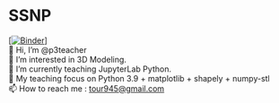 # SSNP
[[![Binder](https://mybinder.org/badge_logo.svg)](https://mybinder.org/v2/gh/p3teacher/SSNP/main)]<br>
👋 Hi, I’m @p3teacher<br>
👀 I’m interested in 3D Modeling.<br>
🌱 I’m currently teaching JupyterLab Python.<br>
🌱 My teaching focus on Python 3.9 + matplotlib + shapely + numpy-stl<br>
📫 How to reach me : tour945@gmail.com
